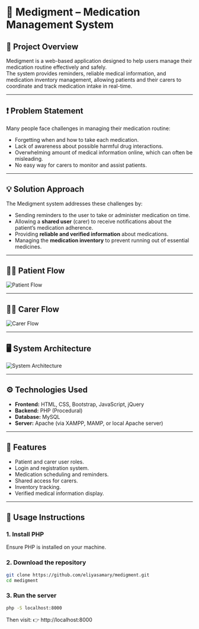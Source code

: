 # 💊 Medigment – Medication Management System

## 📌 Project Overview
Medigment is a web-based application designed to help users manage their medication routine effectively and safely.  
The system provides reminders, reliable medical information, and medication inventory management, allowing patients and their carers to coordinate and track medication intake in real-time.

---

## ❗ Problem Statement
Many people face challenges in managing their medication routine:
- Forgetting when and how to take each medication.
- Lack of awareness about possible harmful drug interactions.
- Overwhelming amount of medical information online, which can often be misleading.
- No easy way for carers to monitor and assist patients.

---

## 💡 Solution Approach
The Medigment system addresses these challenges by:
- Sending reminders to the user to take or administer medication on time.
- Allowing a **shared user** (carer) to receive notifications about the patient’s medication adherence.
- Providing **reliable and verified information** about medications.
- Managing the **medication inventory** to prevent running out of essential medicines.

---

## 🧑‍⚕️ Patient Flow
![Patient Flow](images/patient-flow.jpg)

---

## 👩‍⚕️ Carer Flow
![Carer Flow](images/carer-flow.jpg)

---

## 🖥️ System Architecture
![System Architecture](path/to/system-architecture-image.png)

---

## ⚙️ Technologies Used
- **Frontend:** HTML, CSS, Bootstrap, JavaScript, jQuery  
- **Backend:** PHP (Procedural)  
- **Database:** MySQL  
- **Server:** Apache (via XAMPP, MAMP, or local Apache server)  

---

## 🚀 Features
- Patient and carer user roles.
- Login and registration system.
- Medication scheduling and reminders.
- Shared access for carers.
- Inventory tracking.
- Verified medical information display.


---

## 📖 Usage Instructions

### 1. **Install PHP**
Ensure PHP is installed on your machine.  

### **2. Download the repository**
```bash
git clone https://github.com/eliyasamary/medigment.git
cd medigment
``` 

### **3. Run the server**
```bash
php -S localhost:8000
```
Then visit:
👉 http://localhost:8000

